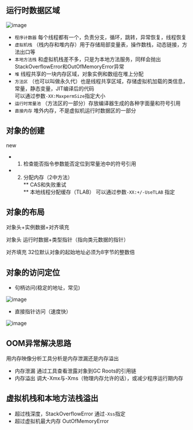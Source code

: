 ## 运行时数据区域

![image](运行时数据区.png)

*  `程序计数器`  每个线程都有一个，负责分支，循环，跳转，异常恢复，线程恢复  
*  `虚拟机栈`   （栈内存和堆内存）用于存储局部变量表，操作数栈，动态链接，方法出口等  
*  `本地方法栈`   和虚拟机栈差不多，只是为本地方法服务，同样会抛出StackOverflowError和OutOfMemoryError异常  
*  `堆`  线程共享的一块内存区域，对象实例和数组在堆上分配  
*  `方法区`  （也可以叫做永久代）也是线程共享区域，存储虚拟机加载的类信息，常量，静态变量，JIT编译后的代码  
           可以通过参数`-XX:MaxpermSize`指定大小   
*  `运行时常量池`  （方法区的一部分）存放编译器生成的各种字面量和符号引用  
*  `直接内存`  堆外内存，不是虚拟机运行时数据区的一部分  

##  对象的创建  
new  
* 1. 检查能否指令参数能否定位到常量池中的符号引用  
* 2. 分配内存（2中方法）  
   **  CAS和失败重试  
   **  本地线程分配缓存（TLAB）  可以通过参数`-XX:+/-UseTLAB` 指定  
   
##  对象的布局  
对象头+实例数据+对齐填充  

对象头  运行时数据+类型指针（指向类元数据的指针）

对齐填充  32位默认对象的起始地址必须为8字节的整数倍

##  对象的访问定位  
* 句柄访问(稳定的地址，常见)  

![image](句柄访问.png)

* 直接指针访问（速度快）  

![image](直接指针访问.png)

##  OOM异常解决思路  
用内存映像分析工具分析是内存泄漏还是内存溢出   
*  内存泄漏  通过工具查看泄露对象到GC Roots的引用链  
*  内存溢出  调大-Xmx与-Xms（物理内存允许的话），或减少程序运行期内存  

##  虚拟机栈和本地方法栈溢出  
* 超过栈深度，StackOverflowError  通过`-Xss`指定  
* 超过虚拟机最大内存 OutOfMemoryError  


